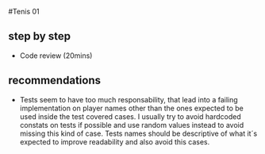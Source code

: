 #Tenis 01

## step by step

- Code review (20mins)



## recommendations

- Tests seem to have too much responsability, that lead into a failing implementation on player names other than the ones expected to be used inside the test covered cases. I usually try to avoid hardcoded constats on tests if possible and use random values instead to avoid missing this kind of case. 
Tests names should be descriptive of what it´s expected to improve readability and also avoid this cases.

